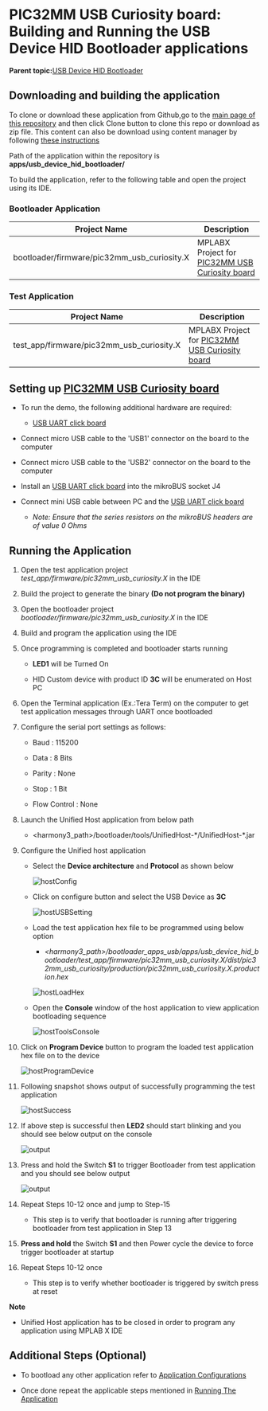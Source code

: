 # PIC32MM USB Curiosity board: Building and Running the USB Device HID Bootloader applications

**Parent topic:**[USB Device HID Bootloader](GUID-C3A88DD5-DE20-4FEA-854D-19766CD503A5.md)

## Downloading and building the application

To clone or download these application from Github,go to the [main page of this repository](https://github.com/Microchip-MPLAB-Harmony/bootloader_apps_usb) and then click Clone button to clone this repo or download as zip file. This content can also be download using content manager by following [these instructions](https://github.com/Microchip-MPLAB-Harmony/contentmanager/wiki)

Path of the application within the repository is **apps/usb\_device\_hid\_bootloader/**

To build the application, refer to the following table and open the project using its IDE.

### Bootloader Application

|Project Name|Description|
|------------|-----------|
|bootloader/firmware/pic32mm\_usb\_curiosity.X|MPLABX Project for [PIC32MM USB Curiosity board](https://www.microchip.com/DevelopmentTools/ProductDetails/DM320107)|

### Test Application

|Project Name|Description|
|------------|-----------|
|test\_app/firmware/pic32mm\_usb\_curiosity.X|MPLABX Project for [PIC32MM USB Curiosity board](https://www.microchip.com/DevelopmentTools/ProductDetails/DM320107)|

## Setting up [PIC32MM USB Curiosity board](https://www.microchip.com/DevelopmentTools/ProductDetails/DM320107)

-   To run the demo, the following additional hardware are required:

    -   [USB UART click board](https://www.mikroe.com/usb-uart-click)

-   Connect micro USB cable to the 'USB1' connector on the board to the computer

-   Connect micro USB cable to the 'USB2' connector on the board to the computer

-   Install an [USB UART click board](https://www.mikroe.com/usb-uart-click) into the mikroBUS socket J4

-   Connect mini USB cable between PC and the [USB UART click board](https://www.mikroe.com/usb-uart-click)

    -   *Note: Ensure that the series resistors on the mikroBUS headers are of value 0 Ohms*


## Running the Application

1.  Open the test application project *test\_app/firmware/pic32mm\_usb\_curiosity.X* in the IDE

2.  Build the project to generate the binary **\(Do not program the binary\)**

3.  Open the bootloader project *bootloader/firmware/pic32mm\_usb\_curiosity.X* in the IDE

4.  Build and program the application using the IDE

5.  Once programming is completed and bootloader starts running

    -   **LED1** will be Turned On

    -   HID Custom device with product ID **3C** will be enumerated on Host PC

6.  Open the Terminal application \(Ex.:Tera Term\) on the computer to get test application messages through UART once bootloaded

7.  Configure the serial port settings as follows:

    -   Baud : 115200

    -   Data : 8 Bits

    -   Parity : None

    -   Stop : 1 Bit

    -   Flow Control : None

8.  Launch the Unified Host application from below path

    -   <harmony3\_path\>/bootloader/tools/UnifiedHost-\*/UnifiedHost-\*.jar

9.  Configure the Unified host application

    -   Select the **Device architecture** and **Protocol** as shown below

        ![hostConfig](GUID-C18727F3-A7EE-4AAF-8CA5-29601B6698B2-low.png)

    -   Click on configure button and select the USB Device as **3C**

        ![hostUSBSetting](GUID-512E883A-79C6-479C-B837-6F58E95FBC99-low.png)

    -   Load the test application hex file to be programmed using below option

        -   *<harmony3\_path\>/bootloader\_apps\_usb/apps/usb\_device\_hid\_bootloader/test\_app/firmware/pic32mm\_usb\_curiosity.X/dist/pic32mm\_usb\_curiosity/production/pic32mm\_usb\_curiosity.X.production.hex*

        ![hostLoadHex](GUID-C27BBF10-46F8-4F17-A1DB-079200049927g-low.png)

    -   Open the **Console** window of the host application to view application bootloading sequence

        ![hostToolsConsole](GUID-52FEDFF8-A19E-4102-8B7D-CA022AE775A4-low.png)

10. Click on **Program Device** button to program the loaded test application hex file on to the device

    ![hostProgramDevice](GUID-10B93D7E-32BB-4904-B17A-6F81A6FC31BA-low.png)

11. Following snapshot shows output of successfully programming the test application

    ![hostSuccess](GUID-7C4B3A30-29A2-4532-8AF8-A766A0723839-low.png)

12. If above step is successful then **LED2** should start blinking and you should see below output on the console

    ![output](GUID-7C0A1938-76D6-4296-9A62-D1254FBEBBDA-low.png)

13. Press and hold the Switch **S1** to trigger Bootloader from test application and you should see below output

    ![output](GUID-83EE8429-56E6-4468-AE89-11531686AC15-low.png)

14. Repeat Steps 10-12 once and jump to Step-15

    -   This step is to verify that bootloader is running after triggering bootloader from test application in Step 13

15. **Press and hold** the Switch **S1** and then Power cycle the device to force trigger bootloader at startup

16. Repeat Steps 10-12 once

    -   This step is to verify whether bootloader is triggered by switch press at reset


**Note**

-   Unified Host application has to be closed in order to program any application using MPLAB X IDE


## Additional Steps \(Optional\)

-   To bootload any other application refer to [Application Configurations](GUID-6E96B464-6390-4AD8-A7C5-98AC2758D05F.md)

-   Once done repeat the applicable steps mentioned in [Running The Application](#running-the-application)


